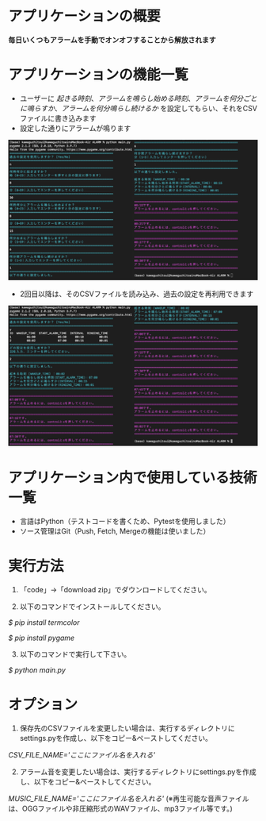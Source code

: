 # アプリケーションの概要

__毎日いくつもアラームを手動でオンオフすることから解放されます__

# アプリケーションの機能一覧

* ユーザーに _起きる時刻_、_アラームを鳴らし始める時刻_、_アラームを何分ごとに鳴らすか_、_アラームを何分鳴らし続けるか_ を設定してもらい、それをCSVファイルに書き込みます
* 設定した通りにアラームが鳴ります

![Alt text](/alarmer/documents/sample.JPG)

* 2回目以降は、そのCSVファイルを読み込み、過去の設定を再利用できます

![Alt text](/alarmer/documents/sample2.JPG)

# アプリケーション内で使用している技術一覧
* 言語はPython（テストコードを書くため、Pytestを使用しました）
* ソース管理はGit（Push, Fetch, Mergeの機能は使いました）

# 実行方法
1. 「code」→「download zip」でダウンロードしてください。

2. 以下のコマンドでインストールしてください。

_$ pip install termcolor_

_$ pip install pygame_

3. 以下のコマンドで実行して下さい。

_$ python main.py_

# オプション

1. 保存先のCSVファイルを変更したい場合は、実行するディレクトリにsettings.pyを作成し、以下をコピー&ペーストしてください。

_CSV_FILE_NAME='ここにファイル名を入れる'_

2. アラーム音を変更したい場合は、実行するディレクトリにsettings.pyを作成し、以下をコピー&ペーストしてください。

_MUSIC_FILE_NAME='ここにファイル名を入れる'_ (※再生可能な音声ファイルは、OGGファイルや非圧縮形式のWAVファイル、mp3ファイル等です。)
